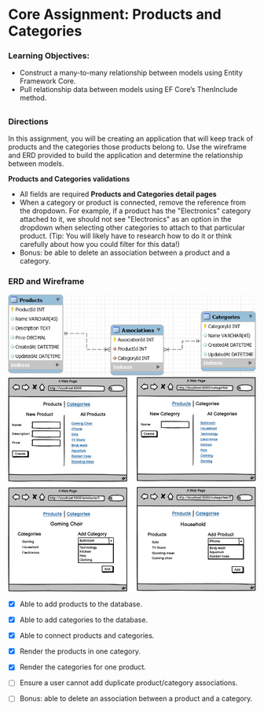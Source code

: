 # Core Assignment: Products and Categories

### Learning Objectives:

- Construct a many-to-many relationship between models using Entity Framework Core.
- Pull relationship data between models using EF Core’s ThenInclude method.
##
### Directions
In this assignment, you will be creating an application that will keep track of products and the categories those products belong to. Use the wireframe and ERD provided to build the application and determine the relationship between models.

**Products and Categories validations**
- All fields are required
**Products and Categories detail pages**
- When a category or product is connected, remove the reference from the dropdown. For example, if a product has the "Electronics" category attached to it, we should not see "Electronics" as an option in the dropdown when selecting other categories to attach to that particular product. (Tip: You will likely have to research how to do it or think carefully about how you could filter for this data!)
- Bonus: be able to delete an association between a product and a category.

### ERD and Wireframe

![](asset/products-categories-erd.png)
![](asset/1663090161__ProductsAndCategories.png)

- [x] Able to add products to the database.

- [x] Able to add categories to the database.

- [x] Able to connect products and categories.

- [x] Render the products in one category.

- [x] Render the categories for one product.

- [ ] Ensure a user cannot add duplicate product/category associations.

- [ ] Bonus: able to delete an association between a product and a category.